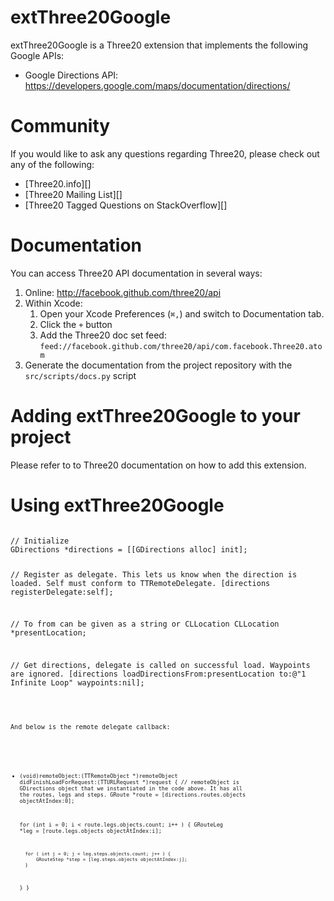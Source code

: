 extThree20Google
================

extThree20Google is a Three20 extension that implements the following Google APIs:

* Google Directions API: https://developers.google.com/maps/documentation/directions/

Community
=========

If you would like to ask any questions regarding Three20, please check out any of the following:

* [Three20.info][]
* [Three20 Mailing List][]
* [Three20 Tagged Questions on StackOverflow][]

Documentation
==============================

You can access Three20 API documentation in several ways:

1. Online: http://facebook.github.com/three20/api
1. Within Xcode: 
    1. Open your Xcode Preferences (`⌘,`) and switch to Documentation tab. 
    1. Click the `+` button
    1. Add the Three20 doc set feed: `feed://facebook.github.com/three20/api/com.facebook.Three20.atom`
1. Generate the documentation from the project repository with the `src/scripts/docs.py` script

Adding extThree20Google to your project
=======================================

Please refer to to Three20 documentation on how to add this extension.


Using extThree20Google
======================

<code>
// Initialize
GDirections *directions = [[GDirections alloc] init];

// Register as delegate. This lets us know when the direction is loaded. Self must conform to TTRemoteDelegate.
[directions registerDelegate:self];

// To from can be given as a string or CLLocation
CLLocation *presentLocation;

// Get directions, delegate is called on successful load. Waypoints are ignored.
[directions loadDirectionsFrom:presentLocation
                            to:@"1 Infinite Loop"
                     waypoints:nil];

<code>

And below is the remote delegate callback:

<code>

- (void)remoteObject:(TTRemoteObject *)remoteObject didFinishLoadForRequest:(TTURLRequest *)request {
    // remoteObject is GDirections object that we instantiated in the code above. It has all the routes, legs and steps.
    GRoute *route = [directions.routes.objects objectAtIndex:0];
    
    for (int i = 0; i < route.legs.objects.count; i++ ) {
        GRouteLeg *leg = [route.legs.objects objectAtIndex:i];
        
        for ( int j = 0; j < leg.steps.objects.count; j++ ) {
            GRouteStep *step = [leg.steps.objects objectAtIndex:j];
        }
    }
}

<code>